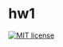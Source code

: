 # hw1

[![MIT license](https://img.shields.io/badge/license-MIT-blue.svg)](https://github.com//fp-hw/blob/master/hw1/LICENSE)
